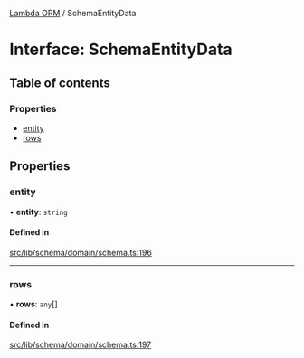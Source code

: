 [Lambda ORM](../README.md) / SchemaEntityData

# Interface: SchemaEntityData

## Table of contents

### Properties

- [entity](SchemaEntityData.md#entity)
- [rows](SchemaEntityData.md#rows)

## Properties

### entity

• **entity**: `string`

#### Defined in

[src/lib/schema/domain/schema.ts:196](https://github.com/lambda-orm/lambdaorm-base/blob/8749c37/src/lib/schema/domain/schema.ts#L196)

___

### rows

• **rows**: `any`[]

#### Defined in

[src/lib/schema/domain/schema.ts:197](https://github.com/lambda-orm/lambdaorm-base/blob/8749c37/src/lib/schema/domain/schema.ts#L197)
